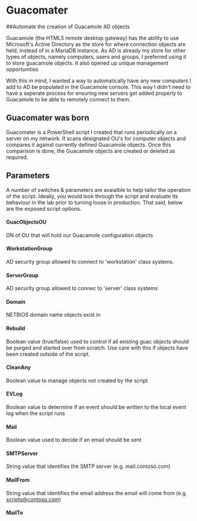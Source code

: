 # Guacomater
##Automate the creation of Guacamole AD objects

Guacamole (the HTML5 remote desktop gateway) has the ability to use Microsoft's Active Directory as the store for where connection objects are held, instead of in a MariaDB instance. As AD is already my store for other types of objects, namely computers, users and groups, I preferred using it to store guacamole objects. It also opened up unique management opportunities

With this in mind, I wanted a way to automatically have any new computers I add to AD be populated in the Guacamole console. This way I didn't need to have a seperate process for ensuring new servers get added properly to Guacamole to be able to remotely connect to them.

## Guacomater was born

Guacomater is a PowerShell script I created that runs periodically on a server on my network. It scans designated OU's for computer objects and compares it against currently defined Guacamole objects. Once this comparison is done, the Guacamole objects are created or deleted as required.

## Parameters
A number of switches & parameters are avaialble to help tailor the operation of the script. Ideally, you would look through the script and evaluate its behaviour in the lab prior to turning loose in production. That said, below are the exposed script options.

#### GuacObjectsOU
DN of OU that will hold our Guacamole configuration objects

#### WorkstationGroup
AD security group allowed to connect to 'workstation' class systems.

#### ServerGroup
AD security group allowed to connec to 'server' class systems

#### Domain
NETBIOS domain name objects exist in

#### Rebuild
Boolean value (true/false) used to control if all existing guac objects should be purged and started over from scratch. Use care with this if objects have been created outside of the script.

#### CleanAny
Boolean value to manage objects not created by the script

#### EVLog
Boolean value to determine if an event should be written to the local event log when the script runs

#### Mail
Boolean value used to decide if an email should be sent

#### SMTPServer
String value that identifies the SMTP server (e.g. mail.contoso.com)

#### MailFrom
String value that identifies the email address the email will come from (e.g. scripts@contoso.com)

#### MailTo
